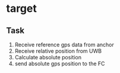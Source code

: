 # target
## Task 
1. Receive reference gps data from anchor
2. Receive relative position from UWB
3. Calculate absolute position
4. send absolute gps position to the FC
